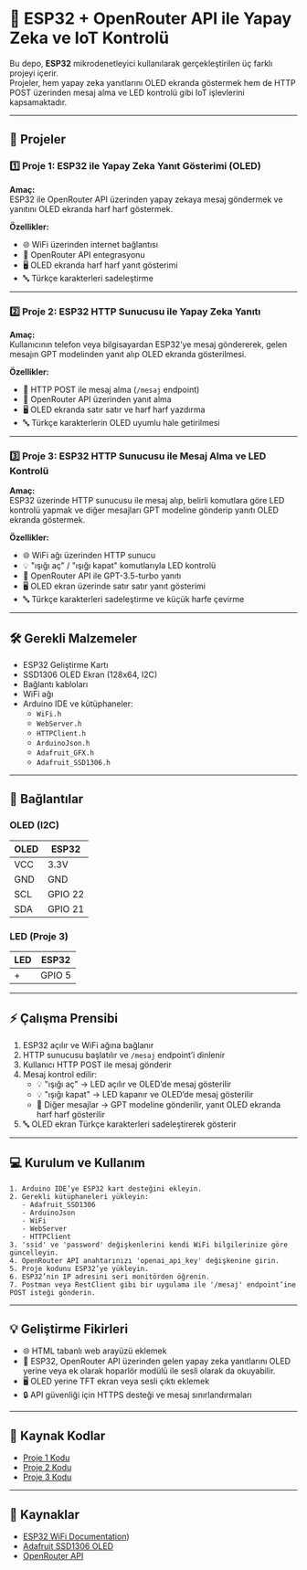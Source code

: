 # 🚀 ESP32 + OpenRouter API ile Yapay Zeka ve IoT Kontrolü

Bu depo, **ESP32** mikrodenetleyici kullanılarak gerçekleştirilen üç farklı projeyi içerir.  
Projeler, hem yapay zeka yanıtlarını OLED ekranda göstermek hem de HTTP POST üzerinden mesaj alma ve LED kontrolü gibi IoT işlevlerini kapsamaktadır.

---

## 📘 Projeler

### 1️⃣ Proje 1: ESP32 ile Yapay Zeka Yanıt Gösterimi (OLED)
**Amaç:**  
ESP32 ile OpenRouter API üzerinden yapay zekaya mesaj göndermek ve yanıtını OLED ekranda harf harf göstermek.

**Özellikler:**  
- 🌐 WiFi üzerinden internet bağlantısı  
- 🤖 OpenRouter API entegrasyonu  
- 🖥️ OLED ekranda harf harf yanıt gösterimi  
- 🔤 Türkçe karakterleri sadeleştirme  

---

### 2️⃣ Proje 2: ESP32 HTTP Sunucusu ile Yapay Zeka Yanıtı
**Amaç:**  
Kullanıcının telefon veya bilgisayardan ESP32’ye mesaj göndererek, gelen mesajın GPT modelinden yanıt alıp OLED ekranda gösterilmesi.

**Özellikler:**  
- 📨 HTTP POST ile mesaj alma (`/mesaj` endpoint)  
- 🤖 OpenRouter API üzerinden yanıt alma  
- 🖥️ OLED ekranda satır satır ve harf harf yazdırma  
- 🔤 Türkçe karakterlerin OLED uyumlu hale getirilmesi  

---

### 3️⃣ Proje 3: ESP32 HTTP Sunucusu ile Mesaj Alma ve LED Kontrolü
**Amaç:**  
ESP32 üzerinde HTTP sunucusu ile mesaj alıp, belirli komutlara göre LED kontrolü yapmak ve diğer mesajları GPT modeline gönderip yanıtı OLED ekranda göstermek.

**Özellikler:**  
- 🌐 WiFi ağı üzerinden HTTP sunucu  
- 💡 "ışığı aç" / "ışığı kapat" komutlarıyla LED kontrolü  
- 🤖 OpenRouter API ile GPT-3.5-turbo yanıtı  
- 🖥️ OLED ekran üzerinde satır satır yanıt gösterimi  
- 🔤 Türkçe karakterleri sadeleştirme ve küçük harfe çevirme  

---

## 🛠️ Gerekli Malzemeler
- ESP32 Geliştirme Kartı  
- SSD1306 OLED Ekran (128x64, I2C)  
- Bağlantı kabloları  
- WiFi ağı  
- Arduino IDE ve kütüphaneler:  
  - `WiFi.h`  
  - `WebServer.h`  
  - `HTTPClient.h`  
  - `ArduinoJson.h`  
  - `Adafruit_GFX.h`  
  - `Adafruit_SSD1306.h`  

---

## 🔌 Bağlantılar

### OLED (I2C)
| OLED | ESP32 |
|------|-------|
| VCC  | 3.3V  |
| GND  | GND   |
| SCL  | GPIO 22 |
| SDA  | GPIO 21 |

### LED (Proje 3)
| LED | ESP32 |
|-----|-------|
| +   | GPIO 5 |

---

## ⚡ Çalışma Prensibi
1. ESP32 açılır ve WiFi ağına bağlanır  
2. HTTP sunucusu başlatılır ve `/mesaj` endpoint’i dinlenir  
3. Kullanıcı HTTP POST ile mesaj gönderir  
4. Mesaj kontrol edilir:  
   - 💡 "ışığı aç" → LED açılır ve OLED’de mesaj gösterilir  
   - 💡 "ışığı kapat" → LED kapanır ve OLED’de mesaj gösterilir  
   - 🤖 Diğer mesajlar → GPT modeline gönderilir, yanıt OLED ekranda harf harf gösterilir  
5. 🔤 OLED ekran Türkçe karakterleri sadeleştirerek gösterir  

---

## 💻 Kurulum ve Kullanım
```plaintext
1. Arduino IDE’ye ESP32 kart desteğini ekleyin.
2. Gerekli kütüphaneleri yükleyin:
   - Adafruit_SSD1306
   - ArduinoJson
   - WiFi
   - WebServer
   - HTTPClient
3. 'ssid' ve 'password' değişkenlerini kendi WiFi bilgilerinize göre güncelleyin.
4. OpenRouter API anahtarınızı 'openai_api_key' değişkenine girin.
5. Proje kodunu ESP32’ye yükleyin.
6. ESP32’nin IP adresini seri monitörden öğrenin.
7. Postman veya RestClient gibi bir uygulama ile '/mesaj' endpoint’ine POST isteği gönderin.
```

---

## 💡 Geliştirme Fikirleri
- 🌐 HTML tabanlı web arayüzü eklemek  
- 🎤 ESP32, OpenRouter API üzerinden gelen yapay zeka yanıtlarını OLED yerine veya ek olarak hoparlör modülü ile sesli olarak da okuyabilir.
- 🖥️ OLED yerine TFT ekran veya sesli çıktı eklemek  
- 🔒 API güvenliği için HTTPS desteği ve mesaj sınırlandırmaları  

---

## 📂 Kaynak Kodlar
- [Proje 1 Kodu](code/project1/main.ino)  
- [Proje 2 Kodu](code/project2/main.ino)  
- [Proje 3 Kodu](code/project3/main.ino)  

---

## 📖 Kaynaklar
- [ESP32 WiFi Documentation](https://docs.espressif.com/projects/esp-idf/en/stable/esp32/api-reference/network/esp_wifi.html))  
- [Adafruit SSD1306 OLED](https://github.com/adafruit/Adafruit_SSD1306)  
- [OpenRouter API](https://openrouter.ai)
